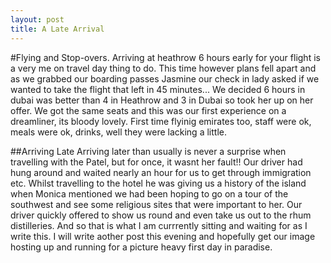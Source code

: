 ```yaml
---
layout: post
title: A Late Arrival
---
```


#Flying and Stop-overs.
Arriving at heathrow 6 hours early for your flight is a very me on travel day thing to do. This time however plans fell apart and as we grabbed our boarding passes Jasmine our check in lady asked if we wanted to take the flight that left in 45 minutes... We decided 6 hours in dubai was better than 4 in Heathrow and 3 in Dubai so took her up on her offer. We got the same seats and this was our first experience on a dreamliner, its bloody lovely. First time flyinig emirates too, staff were ok, meals were ok, drinks, well they were lacking a little. 

##Arriving Late
Arriving later than usually is never a surprise when travelling with the Patel, but for once, it wasnt her fault!! Our driver had hung around and waited nearly an hour for us to get through immigration etc. Whilst travelling to the hotel he was giving us a history of the island when Monica mentioned we had been hoping to go on a tour of the southwest and see some religious sites that were important to her. Our driver quickly offered to show us round and even take us out to the rhum distilleries. And so that is what I am currrently sitting and waiting for as I write this. I will write aother post this evening and hopefully get our image hosting up and running for a picture heavy first day in paradise. 
